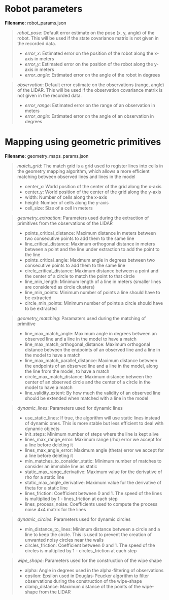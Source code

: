 # Robot parameters

**Filename:** robot_params.json

> *robot_pose*: Default error estimate on the pose (x, y, angle) of the robot. This will be used if the state covariance matrix is not given in the recorded data.
> - *error_x*: Estimated error on the position of the robot along the x-axis in meters
> - *error_y*: Estimated error on the position of the robot along the y-axis in meters
> - *error_angle*: Estimated error on the angle of the robot in degrees

> *observation*:  Default error estimate on the observations (range, angle) of the LIDAR. This will be used if the observation covariance matrix is not given in the recorded data.
> - *error_range*: Estimated error on the range of an observation in meters
> - *error_angle*: Estimated error on the angle of an observation in degrees

# Mapping using geometric primitives

**Filename:** geometry_maps_params.json

> *match_grid*: The match grid is a grid used to register lines into cells in the geometry mapping algorithm, which allows a more efficient matching between observed lines and lines in the model
> - center_x: World position of the center of the grid along the x-axis
> - center_y: World position of the center of the grid along the y-axis
> - width: Number of cells along the x-axis
> - height: Number of cells along the y-axis
> - cell_size: Size of a cell in meters

> *geometry_extraction*: Parameters used during the extraction of primitives from the observations of the LIDAR
> - points_critical_distance: Maximum distance in meters between two consecutive points to add them to the same line
> - line_critical_distance: Maximum orthogonal distance in meters between a point and the line under extraction to add the point to the line
> - points_critical_angle: Maximum angle in degrees between two consecutive points to add them to the same line
> - circle_critical_distance: Maximum distance between a point and the center of a circle to match the point to that circle
> - line_min_length: Minimum length of a line in meters (smaller lines are considered as circle clusters)
> - line_min_points: Minimum number of points a line should have to be extracted
> - circle_min_points: Minimum number of points a circle should have to be extracted

> *geometry_matching*: Paramaters used during the matching of primitive
> - line_max_match_angle: Maximum angle in degrees between an observed line and a line in the model to have a match
> - line_max_match_orthogonal_distance: Maximum orthogonal distance between the endpoints of an observed line and a line in the model to have a match
> - line_max_match_parallel_distance: Maximum distance between the endpoints of an observed line and a line in the model, along the line from the model, to have a match
> - circle_max_match_distance: Maximum distance between the center of an observed circle and the center of a circle in the model to have a match
> - line_validity_extent: By how much the validity of an observed line should be extended when matched with a line in the model

> *dynamic_lines*: Parameters used for dynamic lines
> - use_static_lines: If true, the algorithm will use static lines instead of dynamic ones. This is more stable but less efficient to deal with dynamic objects
> - init_steps: Minimum number of steps where the line is kept alive
> - lines_max_range_error: Maximum range (rho) error we accept for a line before deleting it
> - lines_max_angle_error: Maximum angle (theta) error we accept for a line before deleting it
> - min_matches_to_consider_static: Minimum number of matches to consider an immobile line as static
> - static_max_range_derivative: Maximum value for the derivative of rho for a static line
> - static_max_angle_derivative: Maximum value for the derivative of theta for a static line
> - lines_friction: Coefficient between 0 and 1. The speed of the lines is multiplied by 1 - lines_friction at each step
> - lines_process_noise: Coefficients used to compute the process noise 4x4 matrix for the lines

> *dynamic_circles*: Parameters used for dynamic circles
> - min_distance_to_lines: Minimum distance between a circle and a line to keep the circle. This is used to prevent the creation of unwanted noisy circles near the walls
> - circles_friction: Coefficient between 0 and 1. The speed of the circles is multiplied by 1 - circles_friction at each step

> *wipe_shape*: Parameters used for the construction of the wipe shape
> - alpha: Angle in degrees used in the alpha-filtering of observations
> - epsilon: Epsilon used in Douglas-Peucker algorithm to filter observations during the construction of the wipe-shape
> - clamp_distance: Maximum distance of the points of the wipe-shape from the LIDAR
